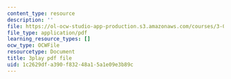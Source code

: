 ```yaml
---
content_type: resource
description: ''
file: https://ol-ocw-studio-app-production.s3.amazonaws.com/courses/3-091-introduction-to-solid-state-chemistry-fall-2018/1c2629dfa390f83248a15a1e09e3b89c_wFuIzicEWD8.pdf
file_type: application/pdf
learning_resource_types: []
ocw_type: OCWFile
resourcetype: Document
title: 3play pdf file
uid: 1c2629df-a390-f832-48a1-5a1e09e3b89c
---
```

